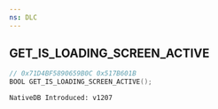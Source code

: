 ```yaml
---
ns: DLC
---
```

## GET_IS_LOADING_SCREEN_ACTIVE

```c
// 0x71D4BF5890659B0C 0x517B601B
BOOL GET_IS_LOADING_SCREEN_ACTIVE();
```

```
NativeDB Introduced: v1207
```

